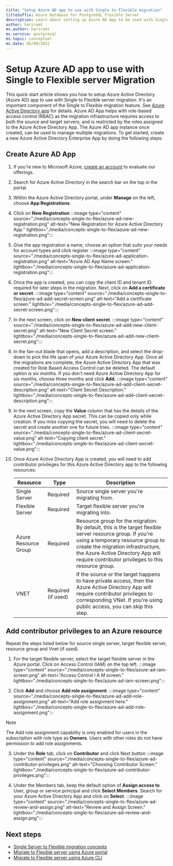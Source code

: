 ```yaml
---
title: "Setup Azure AD app to use with Single to Flexible migration"
titleSuffix: Azure Database for PostgreSQL Flexible Server
description: Learn about setting up Azure AD App to be used with Single to Flexible Server migration feature.
author: hariramt
ms.author: hariramt
ms.service: postgresql
ms.topic: conceptual
ms.date: 05/09/2022
---
```


# Setup Azure AD app to use with Single to Flexible server Migration

This quick start article shows you how to setup Azure Active Directory (Azure AD) app to use with Single to Flexible server migration. It's an important component of the Single to Flexible migration feature. See [Azure Active Directory app](../active-directory/develop/howto-create-service-principal-portal.md) for details. Azure AD App helps with role-based access control (RBAC) as the migration infrastructure requires access to both the source and target servers, and is restricted by the roles assigned to the Azure Active Directory App. The Azure AD app instance once created, can be used to manage multiple migrations. To get started, create a new Azure Active Directory Enterprise App by doing the following steps:

## Create Azure AD App

1. If you're new to Microsoft Azure, [create an account](https://azure.microsoft.com/free/) to evaluate our offerings. 
2. Search for Azure Active Directory in the search bar on the top in the portal.
3. Within the Azure Active Directory portal, under **Manage** on the left, choose **App Registrations**.
4. Click on **New Registration**
    :::image type="content" source="./media/concepts-single-to-flex/azure-ad-new-registration.png" alt-text="New Registration for Azure Active Directory App." lightbox="./media/concepts-single-to-flex/azure-ad-new-registration.png":::
  
5. Give the app registration a name, choose an option that suits your needs for account types and click register
    :::image type="content" source="./media/concepts-single-to-flex/azure-ad-application-registration.png" alt-text="Azure AD App Name screen." lightbox="./media/concepts-single-to-flex/azure-ad-application-registration.png":::

6. Once the app is created, you can copy the client ID and tenant ID required for later steps in the migration. Next, click on **Add a certificate or secret**.
    :::image type="content" source="./media/concepts-single-to-flex/azure-ad-add-secret-screen.png" alt-text="Add a certificate screen." lightbox="./media/concepts-single-to-flex/azure-ad-add-secret-screen.png":::

7. In the next screen, click on **New client secret**.
    :::image type="content" source="./media/concepts-single-to-flex/azure-ad-add-new-client-secret.png" alt-text="New Client Secret screen." lightbox="./media/concepts-single-to-flex/azure-ad-add-new-client-secret.png":::

8. In the fan-out blade that opens, add a description, and select the drop-down to pick the life span of your Azure Active Directory App. Once all the migrations are complete, the Azure Active Directory App that was created for Role Based Access Control can be deleted. The default option is six months. If you don't need Azure Active Directory App for six months, choose three months and click **Add**.
    :::image type="content" source="./media/concepts-single-to-flex/azure-ad-add-client-secret-description.png" alt-text="Client Secret Description." lightbox="./media/concepts-single-to-flex/azure-ad-add-client-secret-description.png":::

9. In the next screen, copy the **Value** column that has the details of the Azure Active Directory App secret. This can be copied only while creation. If you miss copying the secret, you will need to delete the secret and create another one for future tries.
    :::image type="content" source="./media/concepts-single-to-flex/azure-ad-client-secret-value.png" alt-text="Copying client secret." lightbox="./media/concepts-single-to-flex/azure-ad-client-secret-value.png":::

10. Once Azure Active Directory App is created, you will need to add contributor privileges for this Azure Active Directory app to the following resources:

    | Resource | Type | Description |
    | ---- | ---- | ---- |
    | Single Server | Required | Source single server you're migrating from. |
    | Flexible Server | Required | Target flexible server you're migrating into. |
    | Azure Resource Group | Required | Resource group for the migration. By default, this is the target flexible server resource group. If you're using a temporary resource group to create the migration infrastructure, the Azure Active Directory App will require contributor privileges to this resource group. |
    | VNET | Required (if used) | If the source or the target happens to have private access, then the Azure Active Directory App will require contributor privileges to corresponding VNet. If you're using public access, you can skip this step. |


## Add contributor privileges to an Azure resource

Repeat the steps listed below for source single server, target flexible server, resource group and Vnet (if used).

1. For the target flexible server, select the target flexible server in the Azure portal. Click on Access Control (IAM) on the top left.
    :::image type="content" source="./media/concepts-single-to-flex/azure-ad-iam-screen.png" alt-text="Access Control I A M screen." lightbox="./media/concepts-single-to-flex/azure-ad-iam-screen.png":::

2.  Click **Add** and choose **Add role assignment**.
    :::image type="content" source="./media/concepts-single-to-flex/azure-ad-add-role-assignment.png" alt-text="Add role assignment here." lightbox="./media/concepts-single-to-flex/azure-ad-add-role-assignment.png":::

> [!NOTE]
>   The Add role assignment capability is only enabled for users in the subscription with role type as **Owners**. Users with other roles do not have permission to add role assignments.

3.  Under the **Role** tab, click on **Contributor** and click Next button
    :::image type="content" source="./media/concepts-single-to-flex/azure-ad-contributor-privileges.png" alt-text="Choosing Contributor Screen." lightbox="./media/concepts-single-to-flex/azure-ad-contributor-privileges.png":::

4.  Under the Members tab, keep the default option of **Assign access to** User, group or service principal and click **Select Members**. Search for your Azure Active Directory App and click on **Select**.
    :::image type="content" source="./media/concepts-single-to-flex/azure-ad-review-and-assign.png" alt-text="Review and Assign Screen." lightbox="./media/concepts-single-to-flex/azure-ad-review-and-assign.png":::

 
## Next steps

- [Single Server to Flexible migration concepts](./concepts-single-to-flexible.md)
- [Migrate to Flexible server using Azure portal](./how-to-migrate-single-to-flex-portal.md)
- [Migrate to Flexible server using Azure CLI](./how-to-migrate-single-to-flex-cli.md)